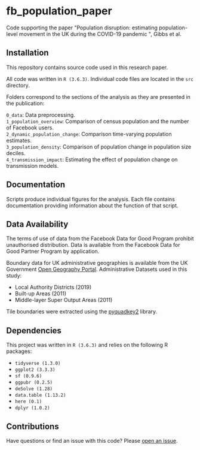 # fb_population_paper
Code supporting the paper "Population disruption: estimating population-level movement in the UK during the COVID-19 pandemic
", Gibbs et al.

## Installation

This repository contains source code used in this research paper.

All code was written in `R (3.6.3)`. Individual code files are located in the `src` directory.

Folders correspond to the sections of the analysis as they are presented in the publication:

`0_data`: Data preprocessing.  
`1_population_overview`: Comparison of census population and the number of Facebook users.  
`2_dynamic_population_change`: Comparison time-varying population estimates.  
`3_population_density`: Comparison of population change in population size deciles.  
`4_transmission_impact`: Estimating the effect of population change on transmission models.  

## Documentation

Scripts produce individual figures for the analysis. Each file contains documentation providing information about the function of that script.

## Data Availability

The terms of use of data from the Facebook Data for Good Program prohibit unauthorised distribution. Data is available from the Facebook Data for Good Partner Program by application.

Boundary data for UK administrative geographies is available from the UK Government [Open Geography Portal](https://geoportal.statistics.gov.uk/). Administrative Datasets used in this study:

* Local Authority Districts (2019)
* Built-up Areas (2011)
* Middle-layer Super Output Areas (2011)

Tile boundaries were extracted using the [pyquadkey2](https://pypi.org/project/pyquadkey2/) library.

## Dependencies

This project was written in `R (3.6.3)` and relies on the following R packages:

* `tidyverse (1.3.0)`
* `ggplot2 (3.3.3)`
* `sf (0.9.6)`
* `ggpubr (0.2.5)`
* `deSolve (1.28)`
* `data.table (1.13.2)`
* `here (0.1)`
* `dplyr (1.0.2)`

## Contributions

Have questions or find an issue with this code? Please [open an issue](https://github.com/cmmid/uk_fb_population_estimation/issues/new/choose).
